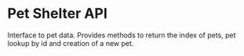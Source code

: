 # Pet Shelter API

Interface to pet data. Provides methods to return the index of pets, pet lookup by id and creation of a new pet.
